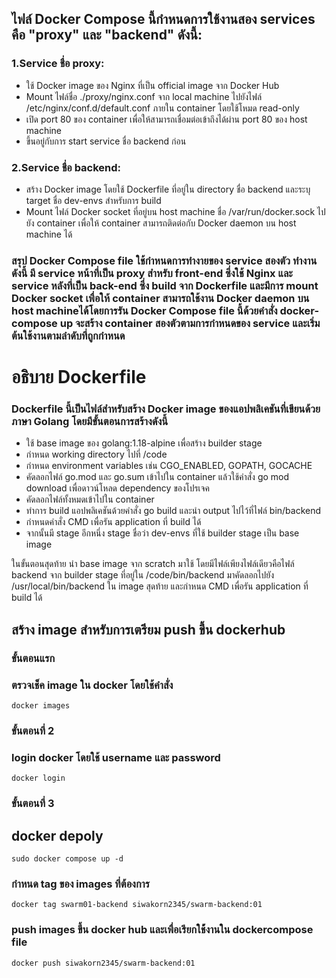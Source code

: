 ## ไฟล์ Docker Compose นี้กำหนดการใช้งานสอง services คือ "proxy" และ "backend" ดังนี้:

### 1.Service ชื่อ proxy:
* ใช้ Docker image ของ Nginx ที่เป็น official image จาก Docker Hub
* Mount ไฟล์ชื่อ ./proxy/nginx.conf จาก local machine ไปยังไฟล์ /etc/nginx/conf.d/default.conf ภายใน container โดยใช้โหมด read-only
* เปิด port 80 ของ container เพื่อให้สามารถเชื่อมต่อเข้าถึงได้ผ่าน port 80 ของ host machine
* ขึ้นอยู่กับการ start service ชื่อ backend ก่อน
### 2.Service ชื่อ backend:
* สร้าง Docker image โดยใช้ Dockerfile ที่อยู่ใน directory ชื่อ backend และระบุ target ชื่อ dev-envs สำหรับการ build
* Mount ไฟล์ Docker socket ที่อยู่บน host machine ชื่อ /var/run/docker.sock ไปยัง container เพื่อให้ container สามารถติดต่อกับ Docker daemon บน host machine ได้

### สรุป Docker Compose file ใช้กำหนดการทำงายของ service สองตัว ทำงานดังนี้ มี service หน้าที่เป็น proxy สำหรับ front-end ซึ่งใช้ Nginx และ service หลังที่เป็น back-end ซึ่ง build จาก Dockerfile และมีการ mount Docker socket เพื่อให้ container สามารถใช้งาน Docker daemon บน host machineได้โดยการรัน Docker Compose file นี้ด้วยคำสั่ง docker-compose up จะสร้าง container สองตัวตามการกำหนดของ service และเริ่มต้นใช้งานตามลำดับที่ถูกกำหนด

# อธิบาย Dockerfile
### Dockerfile นี้เป็นไฟล์สำหรับสร้าง Docker image ของแอปพลิเคชันที่เขียนด้วยภาษา Golang โดยมีขั้นตอนการสร้างดังนี้
* ใช้ base image ของ golang:1.18-alpine เพื่อสร้าง builder stage
* กำหนด working directory ไปที่ /code
* กำหนด environment variables เช่น CGO_ENABLED, GOPATH, GOCACHE
* คัดลอกไฟล์ go.mod และ go.sum เข้าไปใน container แล้วใช้คำสั่ง go mod download เพื่อดาวน์โหลด dependency ของโปรเจค
* คัดลอกไฟล์ทั้งหมดเข้าไปใน container
* ทำการ build แอปพลิเคชันด้วยคำสั่ง go build และนำ output ไปไว้ที่ไฟล์ bin/backend
* กำหนดคำสั่ง CMD เพื่อรัน application ที่ build ได้
* จากนั้นมี stage อีกหนึ่ง stage ชื่อว่า dev-envs ที่ใช้ builder stage เป็น base image 

ในขั้นตอนสุดท้าย นำ base image จาก scratch มาใช้ โดยมีไฟล์เพียงไฟล์เดียวคือไฟล์ backend จาก builder stage ที่อยู่ใน /code/bin/backend มาคัดลอกไปยัง /usr/local/bin/backend ใน image สุดท้าย และกำหนด CMD เพื่อรัน application ที่ build ได้

## สร้าง image สำหรับการเตรียม push ขึ้น dockerhub

### ขั้นตอนแรก

### ตรวจเช็ค image ใน docker โดยใช้คำสั่ง

```
docker images
```

### ขั้นตอนที่ 2

### login docker โดยใช้  username และ password

```
docker login
```
### ขั้นตอนที่ 3 

## docker depoly

```
sudo docker compose up -d
```

### กำหนด tag ของ images ที่ต้องการ

```
docker tag swarm01-backend siwakorn2345/swarm-backend:01
```
 
### push images ขึ้น docker hub และเพื่อเรียกใช้้งานใน dockercompose file

```
docker push siwakorn2345/swarm-backend:01
```
